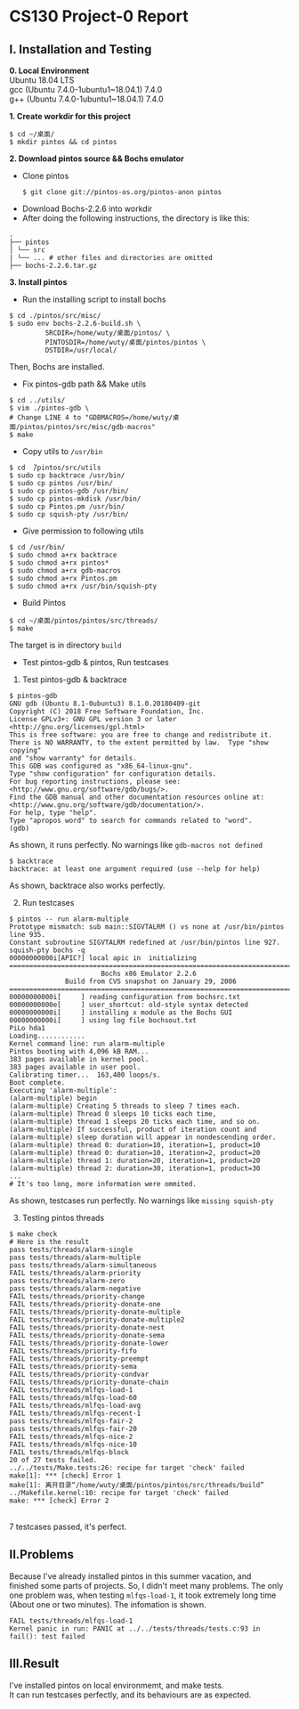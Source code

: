 # CS130 Project-0 Report
## I. Installation and Testing
**0. Local Environment** \
    Ubuntu 18.04 LTS \
    gcc (Ubuntu 7.4.0-1ubuntu1~18.04.1) 7.4.0 \
    g++ (Ubuntu 7.4.0-1ubuntu1~18.04.1) 7.4.0 

**1. Create workdir for this project**
```shell
$ cd ~/桌面/
$ mkdir pintos && cd pintos
```

**2. Download pintos source && Bochs emulator**
* Clone pintos 
    ```shell
    $ git clone git://pintos-os.org/pintos-anon pintos
    ```
* Download Bochs-2.2.6 into workdir
* After doing the following instructions, the directory is like this:
```
. 
├── pintos 
│ └── src
| └── ... # other files and directories are omitted
├── bochs-2.2.6.tar.gz

```

**3. Install pintos**
* Run the installing script to install bochs
```shell
$ cd ./pintos/src/misc/
$ sudo env bochs-2.2.6-build.sh \
         SRCDIR=/home/wuty/桌面/pintos/ \
         PINTOSDIR=/home/wuty/桌面/pintos/pintos \
         DSTDIR=/usr/local/
```
Then, Bochs are installed.
* Fix pintos-gdb path && Make utils
```shell
$ cd ../utils/
$ vim ./pintos-gdb \
# Change LINE 4 to "GDBMACROS=/home/wuty/桌面/pintos/pintos/src/misc/gdb-macros"
$ make
```
* Copy utils to `/usr/bin`
```shell
$ cd  ̃/pintos/src/utils
$ sudo cp backtrace /usr/bin/
$ sudo cp pintos /usr/bin/
$ sudo cp pintos-gdb /usr/bin/
$ sudo cp pintos-mkdisk /usr/bin/
$ sudo cp Pintos.pm /usr/bin/
$ sudo cp squish-pty /usr/bin/
```
* Give permission to following utils
```shell
$ cd /usr/bin/
$ sudo chmod a+rx backtrace
$ sudo chmod a+rx pintos*
$ sudo chmod a+rx gdb-macros
$ sudo chmod a+rx Pintos.pm
$ sudo chmod a+rx /usr/bin/squish-pty
```
* Build Pintos
```shell
$ cd ~/桌面/pintos/pintos/src/threads/
$ make
```
The target is in directory `build`

* Test pintos-gdb & pintos, Run testcases
1. Test pintos-gdb & backtrace
```shell
$ pintos-gdb
GNU gdb (Ubuntu 8.1-0ubuntu3) 8.1.0.20180409-git
Copyright (C) 2018 Free Software Foundation, Inc.
License GPLv3+: GNU GPL version 3 or later <http://gnu.org/licenses/gpl.html>
This is free software: you are free to change and redistribute it.
There is NO WARRANTY, to the extent permitted by law.  Type "show copying"
and "show warranty" for details.
This GDB was configured as "x86_64-linux-gnu".
Type "show configuration" for configuration details.
For bug reporting instructions, please see:
<http://www.gnu.org/software/gdb/bugs/>.
Find the GDB manual and other documentation resources online at:
<http://www.gnu.org/software/gdb/documentation/>.
For help, type "help".
Type "apropos word" to search for commands related to "word".
(gdb) 
```
As shown, it runs perfectly. No warnings like `gdb-macros not defined`
```shell
$ backtrace
backtrace: at least one argument required (use --help for help)
```
As shown, backtrace also works perfectly.

2. Run testcases
```shell
$ pintos -- run alarm-multiple
Prototype mismatch: sub main::SIGVTALRM () vs none at /usr/bin/pintos line 935.
Constant subroutine SIGVTALRM redefined at /usr/bin/pintos line 927.
squish-pty bochs -q
00000000000i[APIC?] local apic in  initializing
========================================================================
                       Bochs x86 Emulator 2.2.6
              Build from CVS snapshot on January 29, 2006
========================================================================
00000000000i[     ] reading configuration from bochsrc.txt
00000000000e[     ] user_shortcut: old-style syntax detected
00000000000i[     ] installing x module as the Bochs GUI
00000000000i[     ] using log file bochsout.txt
PiLo hda1
Loading............
Kernel command line: run alarm-multiple
Pintos booting with 4,096 kB RAM...
383 pages available in kernel pool.
383 pages available in user pool.
Calibrating timer...  163,400 loops/s.
Boot complete.
Executing 'alarm-multiple':
(alarm-multiple) begin
(alarm-multiple) Creating 5 threads to sleep 7 times each.
(alarm-multiple) Thread 0 sleeps 10 ticks each time,
(alarm-multiple) thread 1 sleeps 20 ticks each time, and so on.
(alarm-multiple) If successful, product of iteration count and
(alarm-multiple) sleep duration will appear in nondescending order.
(alarm-multiple) thread 0: duration=10, iteration=1, product=10
(alarm-multiple) thread 0: duration=10, iteration=2, product=20
(alarm-multiple) thread 1: duration=20, iteration=1, product=20
(alarm-multiple) thread 2: duration=30, iteration=1, product=30
...
# It's too long, more information were ommited.
```
As shown, testcases run perfectly. No warnings like `missing squish-pty`

3. Testing pintos threads
```shell
$ make check
# Here is the result
pass tests/threads/alarm-single
pass tests/threads/alarm-multiple
pass tests/threads/alarm-simultaneous
FAIL tests/threads/alarm-priority
pass tests/threads/alarm-zero
pass tests/threads/alarm-negative
FAIL tests/threads/priority-change
FAIL tests/threads/priority-donate-one
FAIL tests/threads/priority-donate-multiple
FAIL tests/threads/priority-donate-multiple2
FAIL tests/threads/priority-donate-nest
FAIL tests/threads/priority-donate-sema
FAIL tests/threads/priority-donate-lower
FAIL tests/threads/priority-fifo
FAIL tests/threads/priority-preempt
FAIL tests/threads/priority-sema
FAIL tests/threads/priority-condvar
FAIL tests/threads/priority-donate-chain
FAIL tests/threads/mlfqs-load-1
FAIL tests/threads/mlfqs-load-60
FAIL tests/threads/mlfqs-load-avg
FAIL tests/threads/mlfqs-recent-1
pass tests/threads/mlfqs-fair-2
pass tests/threads/mlfqs-fair-20
FAIL tests/threads/mlfqs-nice-2
FAIL tests/threads/mlfqs-nice-10
FAIL tests/threads/mlfqs-block
20 of 27 tests failed.
../../tests/Make.tests:26: recipe for target 'check' failed
make[1]: *** [check] Error 1
make[1]: 离开目录“/home/wuty/桌面/pintos/pintos/src/threads/build”
../Makefile.kernel:10: recipe for target 'check' failed
make: *** [check] Error 2
```
\
7 testcases passed, it's perfect.

 
## II.Problems
Because I've already installed pintos in this summer vacation, and \
finished some parts of projects. So, I didn't meet many problems. The only\
one problem was, when testing `mlfqs-load-1`, it took extremely long time \
(About one or two minutes). The infomation is shown.
```
FAIL tests/threads/mlfqs-load-1
Kernel panic in run: PANIC at ../../tests/threads/tests.c:93 in fail(): test failed
```

## III.Result
I've installed pintos on local environmemt, and make tests.\
It can run testcases perfectly, and its behaviours are as expected.
